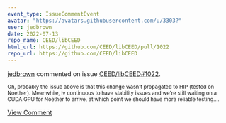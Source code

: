 ```yaml
---
event_type: IssueCommentEvent
avatar: "https://avatars.githubusercontent.com/u/3303?"
user: jedbrown
date: 2022-07-13
repo_name: CEED/libCEED
html_url: https://github.com/CEED/libCEED/pull/1022
repo_url: https://github.com/CEED/libCEED
---
```


<a href='https://github.com/jedbrown' target='_blank'>jedbrown</a> commented on issue <a href='https://github.com/CEED/libCEED/pull/1022' target='_blank'>CEED/libCEED#1022</a>.

<small>Oh, probably the issue above is that this change wasn't propagated to HIP (tested on Noether). Meanwhile, lv continuous to have stability issues and we're still waiting on a CUDA GPU for Noether to arrive, at which point we should have more reliable testing....</small>

<a href='https://github.com/CEED/libCEED/pull/1022' target='_blank'>View Comment</a>